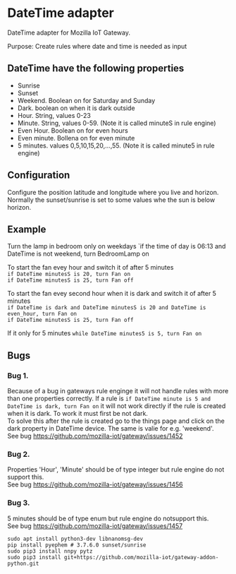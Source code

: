 # DateTime adapter

DateTime adapter for Mozilla IoT Gateway.

Purpose: Create rules where date and time is needed as input

## DateTime have the following properties
 * Sunrise
 * Sunset
 * Weekend. Boolean on for Saturday and Sunday
 * Dark. boolean on when it is dark outside
 * Hour. String, values 0-23
 * Minute. String, values 0-59. (Note it is called minuteS in rule engine)
 * Even Hour. Boolean on for even hours
 * Even minute. Bollena on for even minute
 * 5 minutes. values 0,5,10,15,20,...,55. (Note it is called minute5 in rule engine)

## Configuration
Configure the position latitude and longitude where you live and horizon. Normally the sunset/sunrise
is set to some values whe the sun is below horizon.

## Example
Turn the lamp in bedroom only on weekdays
`if the time of day is 06:13 and DateTime is not weekend, turn BedroomLamp on

To start the fan evey hour and switch it of after 5 minutes  
`if DateTime minutesS is 20, turn Fan on`  
`if DateTime minutesS is 25, turn Fan off`

To start the fan evey second hour when it is dark and switch it of after 5 minutes  
`if DateTime is dark and DateTime minutesS is 20 and DateTime is even_hour, turn Fan on`  
`if DateTime minutesS is 25, turn Fan off`

If it only for 5 minutes
`while DateTime minutes5 is 5, turn Fan on`

## Bugs
### Bug 1.
Because of a bug in gateways rule enginge it will not handle rules with more than one properties correctly.
If a rule is `if DateTime minute is 5 and DateTime is dark, turn Fan on` it will not work directly if the
rule is created when it is dark. To work it must first be not dark.  
To solve this after the rule is created go to the things page and click on the dark property in DateTime device.
The same is valie for e.g. 'weekend'.  
See bug https://github.com/mozilla-iot/gateway/issues/1452

### Bug 2.
Properties 'Hour', 'Minute' should be of type integer but rule engine do not support this.  
See bug https://github.com/mozilla-iot/gateway/issues/1456

### Bug 3.
5 minutes should be of type enum but rule engine do notsupport this.  
See bug https://github.com/mozilla-iot/gateway/issues/1457


```
sudo apt install python3-dev libnanomsg-dev
pip install pyephem # 3.7.6.0 sunset/sunrise
sudo pip3 install nnpy pytz
sudo pip3 install git+https://github.com/mozilla-iot/gateway-addon-python.git
```
